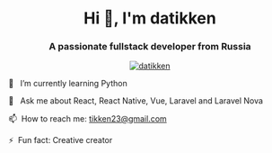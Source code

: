 <h1 align="center">Hi 👋, I'm datikken</h1>
<h3 align="center">A passionate fullstack developer from Russia</h3>

<p align="center"><a href="https://github.com/datikken/github-profile-trophy"><img src="https://github-profile-trophy.vercel.app/?username=datikken" alt="datikken" /></a></p>

🌱 &nbsp; I’m currently learning Python

💬 &nbsp; Ask me about React, React Native, Vue, Laravel and Laravel Nova

📫&nbsp; How to reach me: tikken23@gmail.com

⚡&nbsp; Fun fact: Creative creator
